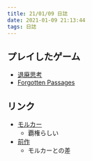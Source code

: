 ```yaml
---
title: 21/01/09 日誌
date: 2021-01-09 21:13:44
tags: 日誌
---
```


## プレイしたゲーム
- [退廃思考](https://store.steampowered.com/app/1205160/_Decadent_Thinking/?l=japanese)
- [Forgotten Passages](https://store.steampowered.com/app/1120940/Forgotten_Passages/?l=japanese)

## リンク
- [モルカー](https://www.youtube.com/watch?v=a5xC77bfWn0)
  - 覇権らしい
- [前作](https://mylittlegoat.tumblr.com)
  - モルカーとの差